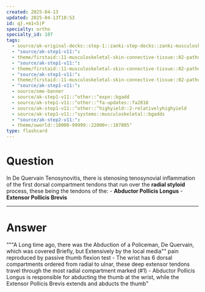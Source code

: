```yaml
---
created: 2025-04-13
updated: 2025-04-13T10:53
id: q}.+m1<5|P
specialty: ortho
specialty_id: 107
tags:
  - source/ak-original-decks::step-1::zanki-step-decks::zanki-musculoskeletal::musculoskeletal-pathology
  - "source/ak-step1-v11:": 
  - theme/firstaid::11-musculoskeletal-skin-connective-tissue::02-pathology::02-wrist-&-hand-injuries::de-quervain-tenosynovitis
  - "source/ak-step1-v11:": 
  - theme/firstaid::11-musculoskeletal-skin-connective-tissue::02-pathology::05-common-msk-conditions
  - "source/ak-step1-v11:": 
  - theme/firstaid::11-musculoskeletal-skin-connective-tissue::02-pathology::05-common-msk-conditions::de-quervain-tenosynovitis
  - "source/ak-step1-v11:": 
  - source/ome-banner
  - source/ak-step1-v11::^other::^expn::bgadd
  - source/ak-step1-v11::^other::^fa-updates::fa2018
  - source/ak-step1-v11::^other::^highyield::2-relativelyhighyield
  - source/ak-step1-v11::^systems::musculoskeletal::bgadds
  - "source/ak-step2-v11:": 
  - theme/uworld::10000-99999::22000+::107805"
type: flashcard
---
```


# Question
In De Quervain Tenosynovitis, there is stenosing tenosynovial inflammation of the first dorsal compartment tendons that run over the **radial styloid** process, these being the tendons of the:   - **Abductor Pollicis Longus** - **Extensor Pollicis Brevis**

---

# Answer
"""A Long time ago, there was the Abduction of a Policeman, De Quervain, which was covered Briefly, but Extensively by the local media""  pain reproduced by passive thumb flexion test   - The wrist has 6 dorsal compartments ordered from radial to ulnar, these deep extensor tendons travel through the most radial compartment marked (#1)    -  Abductor Pollicis Longus is responsible for abducting the thumb at the wrist, while the Extensor Pollicis Brevis extends and abducts the thumb"